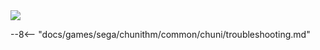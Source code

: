 <img class="header-logo" src="/img/sega/chunithm/crystal/logo.webp">

--8<-- "docs/games/sega/chunithm/common/chuni/troubleshooting.md"
